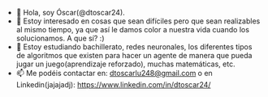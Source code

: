 - 👋 Hola, soy Óscar(@dtoscar24).
- 👀 Estoy interesado en cosas que sean difíciles pero que sean realizables al mismo tiempo, ya que así le damos color a nuestra vida cuando los solucionamos. A que sí? :)
- 🌱 Estoy estudiando bachillerato, redes neuronales, los diferentes tipos de algoritmos que existen para hacer un agente de manera que pueda jugar un juego(aprendizaje reforzado), muchas matemáticas, etc.
- 📫 Me podéis contactar en: dtoscarlu248@gmail.com o en Linkedin(jajajadj): https://www.linkedin.com/in/dtoscar24/

<!---
dtoscar24/dtoscar24 is a ✨ special ✨ repository because its `README.md` (this file) appears on your GitHub profile.
You can click the Preview link to take a look at your changes.
--->
